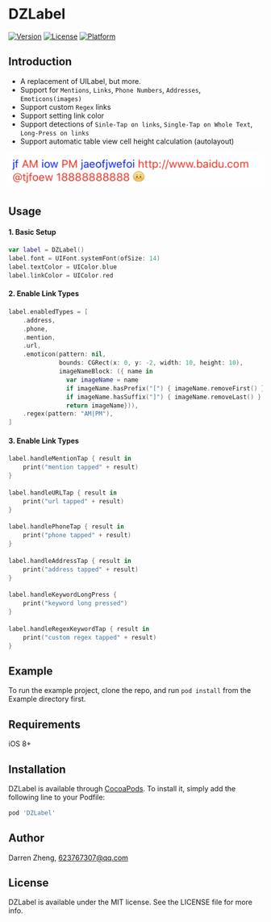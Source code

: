 # DZLabel

[![Version](https://img.shields.io/cocoapods/v/DZLabel.svg?style=flat)](https://cocoapods.org/pods/DZLabel)
[![License](https://img.shields.io/cocoapods/l/DZLabel.svg?style=flat)](https://cocoapods.org/pods/DZLabel)
[![Platform](https://img.shields.io/cocoapods/p/DZLabel.svg?style=flat)](https://cocoapods.org/pods/DZLabel)

## Introduction

- A replacement of UILabel, but more.
- Support for `Mentions`, `Links`, `Phone Numbers`, `Addresses`, `Emoticons(images)`
- Support custom `Regex` links
- Support setting link color
- Support detections of `Sinle-Tap on links`, `Single-Tap on Whole Text`, `Long-Press on links`
- Support automatic table view cell height calculation (autolayout)

![](QQ20180927-170618@2x.png)

## Usage

#### 1. Basic Setup
``` swift
var label = DZLabel()
label.font = UIFont.systemFont(ofSize: 14)
label.textColor = UIColor.blue
label.linkColor = UIColor.red
```

#### 2. Enable Link Types
``` swift
label.enabledTypes = [
    .address,
    .phone,
    .mention,
    .url,
    .emoticon(pattern: nil,
              bounds: CGRect(x: 0, y: -2, width: 10, height: 10),
              imageNameBlock: ({ name in
                var imageName = name
                if imageName.hasPrefix("[") { imageName.removeFirst() }
                if imageName.hasSuffix("]") { imageName.removeLast() }
                return imageName})),
    .regex(pattern: "AM|PM"),
]
```

#### 3. Enable Link Types
``` swift
label.handleMentionTap { result in
    print("mention tapped" + result)
}

label.handleURLTap { result in
    print("url tapped" + result)
}

label.handlePhoneTap { result in
    print("phone tapped" + result)
}

label.handleAddressTap { result in
    print("address tapped" + result)
}

label.handleKeywordLongPress {
    print("keyword long pressed")
}

label.handleRegexKeywordTap { result in
    print("custom regex tapped" + result)
}
```

## Example

To run the example project, clone the repo, and run `pod install` from the Example directory first.

## Requirements
iOS 8+
## Installation

DZLabel is available through [CocoaPods](https://cocoapods.org). To install
it, simply add the following line to your Podfile:

```ruby
pod 'DZLabel'
```

## Author

Darren Zheng, 623767307@qq.com

## License

DZLabel is available under the MIT license. See the LICENSE file for more info.
